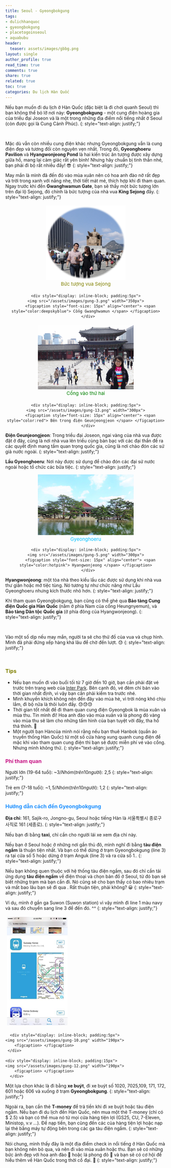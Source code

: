 ```yaml
---
title: Seoul - Gyeongbokgung
tags:
- dulichhanquoc
- gyeongbokgung
- placetogoinseoul
- aquabubu
header:
  teaser: assets/images/gbbg.png
layout: single
author_profile: true
read_time: true
comments: true
share: true
related: true
toc: true
categories: Du lịch Hàn Quốc
---
```


Nếu bạn muốn đi du lịch ở Hàn Quốc (đặc biệt là đi chơi quanh Seoul) thì bạn không thể bỏ lỡ nơi này: **Gyeongbokgung** - một cung điện hoàng gia của triều đại Joseon và là một trong những địa điểm nổi tiếng nhất ở Seoul (còn được gọi là Cung Cảnh Phúc).
{: style="text-align: justify;"}

<figure style="width: 650px" class="align-center">
  <img src="{{ site.url }}{{ site.baseurl }}/assets/images/gung-1.png" alt="">
  <figcaption></figcaption>
</figure>

Mặc dù vẫn còn nhiều cung điện khác nhưng Gyeongbokgung vẫn là cung điện đẹp và tương đối còn nguyên vẹn nhất.
Trong đó, **Gyeonghoeru Pavilion** và **Hyangwonjeong Pond** là hai kiến trúc ăn tượng được xây dựng giữa hồ, mang lại cảm giác rất yên bình! Nhưng hãy chuẩn bị tinh thần nhé, bạn phải đi bộ rất nhiều đấy! 😎 
{: style="text-align: justify;"}

May mắn là mình đã đến đó vào mùa xuân nên có hoa anh đào nở rất đẹp và trời trong xanh với nắng nhẹ, thời tiết mát mẻ, thích hợp khi đi tham quan. Ngay trước khi đến **Gwanghwamun Gate**, bạn sẽ thấy một bức tượng lớn trên đại lộ Sejong, đó chính là bức tượng của nhà vua **King Sejong** đấy.
{: style="text-align: justify;"}

<div style="text-align: center">
  <div style="display: inline-block; padding:5px">
    <img src="/assets/images/gung-2.png" width="250px">
		<figcaption style="font-size: 15px" align="center"> <span style="color:olive"> Bức tượng vua Sejong </span> </figcaption>
	 </div>
	
	<div style="display: inline-block; padding:5px">
    <img src="/assets/images/gung-3.png" width="350px">
		<figcaption style="font-size: 15px" align="center"> <span style="color:deepskyblue"> Cổng Gwanghwamun </span> </figcaption>
	  </div>
</div>

<div style="text-align: center">
  <div style="display: inline-block; padding:5px">
    <img src="/assets/images/gung-7.png" width="300px">
		<figcaption style="font-size: 15px" align="center"> <span style="color:green"> Cổng vào thứ hai </span> </figcaption>
	 </div>
	
	<div style="display: inline-block; padding:5px">
    <img src="/assets/images/gung-13.png" width="300px">
		<figcaption style="font-size: 15px" align="center"> <span style="color:red"> Bên trong điện Geunjeongjeon </span> </figcaption>
	  </div>
</div>

**Điện Geunjeongjeon**: Trong triều đại Joseon, ngai vàng của nhà vua được đặt ở đây, cũng là nơi nhà vua lên triều cùng bàn bạc với các đại thần để ra các quyết định mang tầm quan trọng quốc gia, cũng là nơi chào đón các sứ giả nước ngoài. 
{: style="text-align: justify;"}

**Lầu Gyeonghoeru**: Nơi này được sử dụng để chào đón các đại sứ nước ngoài hoặc tổ chức các bữa tiệc.
{: style="text-align: justify;"}
<div style="text-align: center">
  <div style="display: inline-block; padding:1px">
    <img src="/assets/images/gung-4.png" width="300px">
		<figcaption style="font-size: 15px" align="center"> <span style="color:deepskyblue"> Gyeonghoeru  </span> </figcaption>
	 </div>
	
	<div style="display: inline-block; padding:5px">
    <img src="/assets/images/gung-5.png" width="300px">
		<figcaption style="font-size: 15px" align="center"> <span style="color:hotpink"> Hyangwonjeong </span> </figcaption>
	  </div>
</div>

**Hyangwonjeong**: một tòa nhà theo kiểu lầu các được sử dụng khi nhà vua thư giãn hoặc mở tiệc tùng. Nó tương tự như chức năng như Lầu Gyeonghoeru nhưng kích thước nhỏ hơn.
{: style="text-align: justify;"}

Khi tham quan Gyeongbokgung, bạn cũng có thể ghé qua **Bảo tàng Cung điện Quốc gia Hàn Quốc** (nằm ở phía Nam của cổng Heungnyemun), và **Bảo tàng Dân tộc Quốc gia** (ở phía đông của Hyangwonjeong).
{: style="text-align: justify;"}

<figure style="width: 550px" class="align-center">
  <img src="{{ site.url }}{{ site.baseurl }}/assets/images/gung-9.png" alt="">
  <figcaption> </figcaption>
</figure>

Vào một số dịp nếu may mắn, người ta sẽ cho thử đồ của vua và chụp hình. Mình đã phải đứng xếp hàng khá lâu để chờ đến lượt. :sweat:
{: style="text-align: justify;"}

<figure style="width: 450px" class="align-center">
  <img src="{{ site.url }}{{ site.baseurl }}/assets/images/gung-8.png" alt="">
  <figcaption> </figcaption>
</figure>

### <span style="color:olive"> Tips </span>
  * Nếu bạn muốn đi vào buổi tối từ 7 giờ đến 10 giờ, bạn cần phải đặt vé trước trên trang web của <a href="http://ticket.interpark.com/Global/index.asp" target="_blank">Inter Park</a>. Bên cạnh đó, vé đêm chỉ bán vào thời gian nhất định, vì vậy bạn cần phải kiểm tra trước nhé.
  * Mình khuyến khích không nên đến đây vào mùa hè, vì trời nóng khó chịu lắm, đi bộ nữa là thôi luôn đấy. 😓😓😓
  * Thời gian tốt nhất để đi tham quan cung điện Gyeongbok là mùa xuân và mùa thu. Tin mình đi! Hoa anh đào vào mùa xuân và lá phong đỏ vàng vào mùa thu sẽ làm cho những tấm hình của bạn tuyệt vời đấy, tha hồ thả thính. :blue_heart:
  * Một người bạn Hàncủa mình nói rằng nếu bạn thuê Hanbok (quần áo truyền thống Hàn Quốc) từ một số cửa hàng xung quanh cung điện để mặc khi vào tham quan cung điện thì bạn sẽ được miễn phí vé vào cổng. Nhưng mình không thử.
{: style="text-align: justify;"}

### <span style="color:MediumVioletRed"> Phí tham quan </span>
Người lớn (19-64 tuổi): ~$3/ Nhóm (trên 10 người): ~$2,5
{: style="text-align: justify;"}

Trẻ em (7-18 tuổi): ~$1,5/ Nhóm (trên 10 người): ~$1,2
{: style="text-align: justify;"}

### <span style="color:dodgerblue"> Hướng dẫn cách đến Gyeongbokgung </span>
**Địa chỉ**: 161, Sajik-ro, Jongno-gu, Seoul hoặc tiếng Hàn là 서울특별시 종로구 사직로 161 (세종로).
{: style="text-align: justify;"}

Nếu bạn đi bằng **taxi**, chỉ cần cho người lái xe xem địa chỉ này.

Nếu bạn ở Seoul hoặc ở những nơi gần thủ đô, mình nghĩ đi bằng **tàu điện ngầm** là thuận tiện nhất. Và bạn có thể dừng ở trạm Gyeongbokgung (line 3) ra tại cửa số 5 hoặc dừng ở trạm Anguk (line 3) và ra cửa số 1..
{: style="text-align: justify;"}

Nếu bạn không quen thuộc với hệ thống tàu điện ngầm, sau đó chỉ cần tải ứng dụng **tàu điện ngầm** về điện thoại và chọn bản đồ ở Seoul, từ đó bạn sẽ biết những trạm mà bạn cần đi. Nó cũng sẽ cho bạn thấy có bao nhiêu trạm và mất bao lâu bạn sẽ đi qua . Rất thuận tiện, phải không? 😀
{: style="text-align: justify;"}

Ví dụ, mình ở gần ga Suwon (Suwon station) vì vậy mình đi line 1 màu navy và sau đó chuyển sang line 3 để đến đó. ^^
{: style="text-align: justify;"}

<div style="align-center">
  <div style="display: inline-block; padding:5px">
    <img src="/assets/images/gung-11.png" width="190px">
		<figcaption> </figcaption>
	 </div>
	
	  <div style="display: inline-block; padding:5px">
    <img src="/assets/images/gung-10.png" width="190px">
		<figcaption> </figcaption>
	 </div>
	 
	<div style="display: inline-block; padding:15px">
    <img src="/assets/images/gung-12.png" width="190px">
		<figcaption> </figcaption>
	  </div>
</div>


Một lựa chọn khác là đi bằng **xe buýt**, đi xe buýt số 1020, 7025,109, 171, 172, 601 hoặc 606 và xuống ở trạm **Gyeongbokgung**.
{: style="text-align: justify;"}

Ngoài ra, bạn cần thẻ **T-money** để trả tiền khi đi xe buýt hoặc tàu điện ngầm. Nếu bạn đi du lịch đến Hàn Quốc, nên mua một thẻ T-money (chỉ có $ 2.5) và bạn có thể mua nó từ mọi cửa hàng tiện lợi (GS25, CU, 7-Eleven, Ministop, v.v ...). Để nạp tiền, bạn cũng đến các của hàng tiện lợi hoặc nạp lại thẻ bằng máy tự động bên trong các ga tàu điện ngầm.
{: style="text-align: justify;"}

Nói chung, mình thấy đây là một địa điểm check in nổi tiếng ở Hàn Quốc mà bạn không nên bỏ qua, và nên đi vào mùa xuân hoặc thu. Bạn sẽ có những bức ảnh đẹp với hoa anh đào 🌸 hoặc lá phong đỏ 🍁 và bạn sẽ có cơ hội để hiểu thêm về Hàn Quốc trong thời cổ đại. 🙂
{: style="text-align: justify;"}